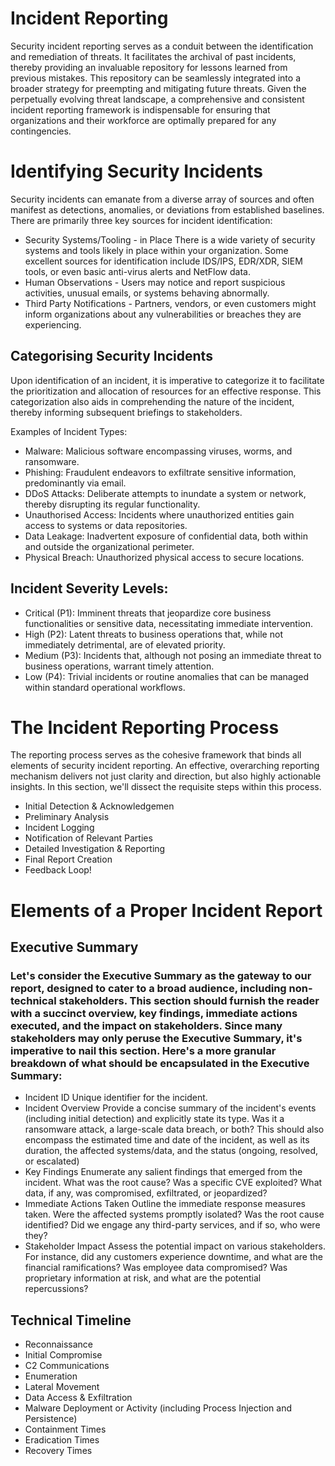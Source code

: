 # Incident Reporting
Security incident reporting serves as a conduit between the identification and remediation of threats. It facilitates the archival of past incidents, thereby providing an invaluable repository for lessons learned from previous mistakes. This repository can be seamlessly integrated into a broader strategy for preempting and mitigating future threats. Given the perpetually evolving threat landscape, a comprehensive and consistent incident reporting framework is indispensable for ensuring that organizations and their workforce are optimally prepared for any contingencies.
# Identifying Security Incidents
Security incidents can emanate from a diverse array of sources and often manifest as detections, anomalies, or deviations from established baselines. There are primarily three key sources for incident identification:

- Security Systems/Tooling - in Place	There is a wide variety of security systems and tools likely in place within your organization. Some excellent sources for identification include IDS/IPS, EDR/XDR, SIEM tools, or even basic anti-virus alerts and NetFlow data.
- Human Observations -	Users may notice and report suspicious activities, unusual emails, or systems behaving abnormally.
- Third Party Notifications -	Partners, vendors, or even customers might inform organizations about any vulnerabilities or breaches they are experiencing.

## Categorising Security Incidents
Upon identification of an incident, it is imperative to categorize it to facilitate the prioritization and allocation of resources for an effective response. This categorization also aids in comprehending the nature of the incident, thereby informing subsequent briefings to stakeholders.

Examples of Incident Types:
- Malware: Malicious software encompassing viruses, worms, and ransomware.
- Phishing: Fraudulent endeavors to exfiltrate sensitive information, predominantly via email.
- DDoS Attacks: Deliberate attempts to inundate a system or network, thereby disrupting its regular functionality.
- Unauthorised Access: Incidents where unauthorized entities gain access to systems or data repositories.
- Data Leakage: Inadvertent exposure of confidential data, both within and outside the organizational perimeter.
- Physical Breach: Unauthorized physical access to secure locations.

## Incident Severity Levels:
- Critical (P1): Imminent threats that jeopardize core business functionalities or sensitive data, necessitating immediate intervention.
- High (P2): Latent threats to business operations that, while not immediately detrimental, are of elevated priority.
- Medium (P3): Incidents that, although not posing an immediate threat to business operations, warrant timely attention.
- Low (P4): Trivial incidents or routine anomalies that can be managed within standard operational workflows.

# The Incident Reporting Process
The reporting process serves as the cohesive framework that binds all elements of security incident reporting. An effective, overarching reporting mechanism delivers not just clarity and direction, but also highly actionable insights. In this section, we'll dissect the requisite steps within this process.

- Initial Detection & Acknowledgemen
- Preliminary Analysis
- Incident Logging
- Notification of Relevant Parties
- Detailed Investigation & Reporting
- Final Report Creation
- Feedback Loop!

# Elements of a Proper Incident Report
## Executive Summary
### Let's consider the Executive Summary as the gateway to our report, designed to cater to a broad audience, including non-technical stakeholders. This section should furnish the reader with a succinct overview, key findings, immediate actions executed, and the impact on stakeholders. Since many stakeholders may only peruse the Executive Summary, it's imperative to nail this section. Here's a more granular breakdown of what should be encapsulated in the Executive Summary:

- Incident ID	Unique identifier for the incident.
- Incident Overview	Provide a concise summary of the incident's events (including initial detection) and explicitly state its type. Was it a ransomware attack, a large-scale data breach, or both? This should also encompass the estimated time and date of the incident, as well as its duration, the affected systems/data, and the status (ongoing, resolved, or escalated)
- Key Findings	Enumerate any salient findings that emerged from the incident. What was the root cause? Was a specific CVE exploited? What data, if any, was compromised, exfiltrated, or jeopardized?
- Immediate Actions Taken	Outline the immediate response measures taken. Were the affected systems promptly isolated? Was the root cause identified? Did we engage any third-party services, and if so, who were they?
- Stakeholder Impact	Assess the potential impact on various stakeholders. For instance, did any customers experience downtime, and what are the financial ramifications? Was employee data compromised? Was proprietary information at risk, and what are the potential repercussions?

## Technical Timeline
- Reconnaissance
- Initial Compromise
- C2 Communications
- Enumeration
- Lateral Movement
- Data Access & Exfiltration
- Malware Deployment or Activity (including Process Injection and Persistence)
- Containment Times
- Eradication Times
- Recovery Times
